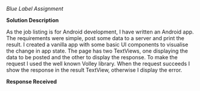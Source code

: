 *Blue Label Assignment*

**Solution Description**

As the job listing is for Android development, I have written an Android app.
The requirements were simple, post some data to a server and print the result.
I created a vanilla app with some basic UI components to visualise the change in app state.
The page has two TextViews, one displaying the data to be posted and the other to display the response.
To make the request I used the well known Volley library.
When the request succeeds I show the response in the result TextView, otherwise I display the error.

**Response Received**


